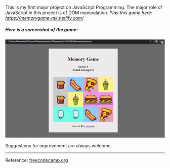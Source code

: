 This is my first major project on JavaScript Programming. The major role of JavaScript in this project is of DOM manipulation.
_Play this game here: https://memorygame-mk.netlify.com/_

##### Here is a screenshot of the game:
![Screenshot](screenshot.png)

Suggestions for improvement are always welcome.

---
Reference: [freecodecamp.org](https://www.freecodecamp.org/)

